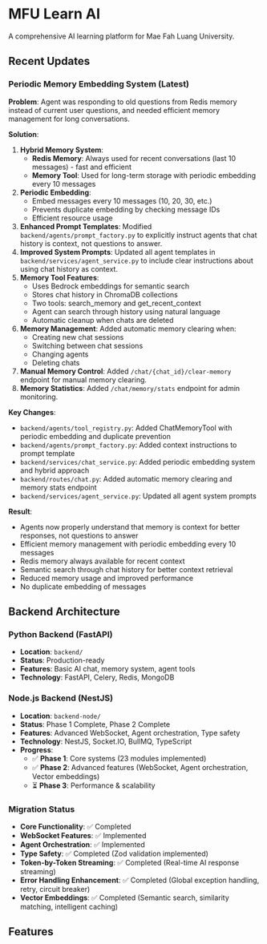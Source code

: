 # MFU Learn AI

A comprehensive AI learning platform for Mae Fah Luang University.

## Recent Updates

### Periodic Memory Embedding System (Latest)

**Problem**: Agent was responding to old questions from Redis memory instead of current user questions, and needed efficient memory management for long conversations.

**Solution**: 
1. **Hybrid Memory System**: 
   - **Redis Memory**: Always used for recent conversations (last 10 messages) - fast and efficient
   - **Memory Tool**: Used for long-term storage with periodic embedding every 10 messages
2. **Periodic Embedding**: 
   - Embed messages every 10 messages (10, 20, 30, etc.)
   - Prevents duplicate embedding by checking message IDs
   - Efficient resource usage
3. **Enhanced Prompt Templates**: Modified `backend/agents/prompt_factory.py` to explicitly instruct agents that chat history is context, not questions to answer.
4. **Improved System Prompts**: Updated all agent templates in `backend/services/agent_service.py` to include clear instructions about using chat history as context.
5. **Memory Tool Features**:
   - Uses Bedrock embeddings for semantic search
   - Stores chat history in ChromaDB collections
   - Two tools: search_memory and get_recent_context
   - Agent can search through history using natural language
   - Automatic cleanup when chats are deleted
6. **Memory Management**: Added automatic memory clearing when:
   - Creating new chat sessions
   - Switching between chat sessions
   - Changing agents
   - Deleting chats
7. **Manual Memory Control**: Added `/chat/{chat_id}/clear-memory` endpoint for manual memory clearing.
8. **Memory Statistics**: Added `/chat/memory/stats` endpoint for admin monitoring.

**Key Changes**:
- `backend/agents/tool_registry.py`: Added ChatMemoryTool with periodic embedding and duplicate prevention
- `backend/agents/prompt_factory.py`: Added context instructions to prompt template
- `backend/services/chat_service.py`: Added periodic embedding system and hybrid approach
- `backend/routes/chat.py`: Added automatic memory clearing and memory stats endpoint
- `backend/services/agent_service.py`: Updated all agent system prompts

**Result**: 
- Agents now properly understand that memory is context for better responses, not questions to answer
- Efficient memory management with periodic embedding every 10 messages
- Redis memory always available for recent context
- Semantic search through chat history for better context retrieval
- Reduced memory usage and improved performance
- No duplicate embedding of messages

## Backend Architecture

### **Python Backend (FastAPI)**
- **Location**: `backend/`
- **Status**: Production-ready
- **Features**: Basic AI chat, memory system, agent tools
- **Technology**: FastAPI, Celery, Redis, MongoDB

### **Node.js Backend (NestJS)**
- **Location**: `backend-node/`
- **Status**: Phase 1 Complete, Phase 2 Complete
- **Features**: Advanced WebSocket, Agent orchestration, Type safety
- **Technology**: NestJS, Socket.IO, BullMQ, TypeScript
- **Progress**: 
  - ✅ **Phase 1**: Core systems (23 modules implemented)
  - ✅ **Phase 2**: Advanced features (WebSocket, Agent orchestration, Vector embeddings)
  - ⏳ **Phase 3**: Performance & scalability

### **Migration Status**
- **Core Functionality**: ✅ Completed
- **WebSocket Features**: ✅ Implemented
- **Agent Orchestration**: ✅ Implemented
- **Type Safety**: ✅ Completed (Zod validation implemented)
- **Token-by-Token Streaming**: ✅ Completed (Real-time AI response streaming)
- **Error Handling Enhancement**: ✅ Completed (Global exception handling, retry, circuit breaker)
- **Vector Embeddings**: ✅ Completed (Semantic search, similarity matching, intelligent caching)

## Features 